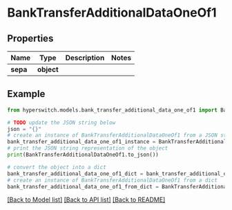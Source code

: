 # BankTransferAdditionalDataOneOf1


## Properties

Name | Type | Description | Notes
------------ | ------------- | ------------- | -------------
**sepa** | **object** |  | 

## Example

```python
from hyperswitch.models.bank_transfer_additional_data_one_of1 import BankTransferAdditionalDataOneOf1

# TODO update the JSON string below
json = "{}"
# create an instance of BankTransferAdditionalDataOneOf1 from a JSON string
bank_transfer_additional_data_one_of1_instance = BankTransferAdditionalDataOneOf1.from_json(json)
# print the JSON string representation of the object
print(BankTransferAdditionalDataOneOf1.to_json())

# convert the object into a dict
bank_transfer_additional_data_one_of1_dict = bank_transfer_additional_data_one_of1_instance.to_dict()
# create an instance of BankTransferAdditionalDataOneOf1 from a dict
bank_transfer_additional_data_one_of1_from_dict = BankTransferAdditionalDataOneOf1.from_dict(bank_transfer_additional_data_one_of1_dict)
```
[[Back to Model list]](../README.md#documentation-for-models) [[Back to API list]](../README.md#documentation-for-api-endpoints) [[Back to README]](../README.md)


